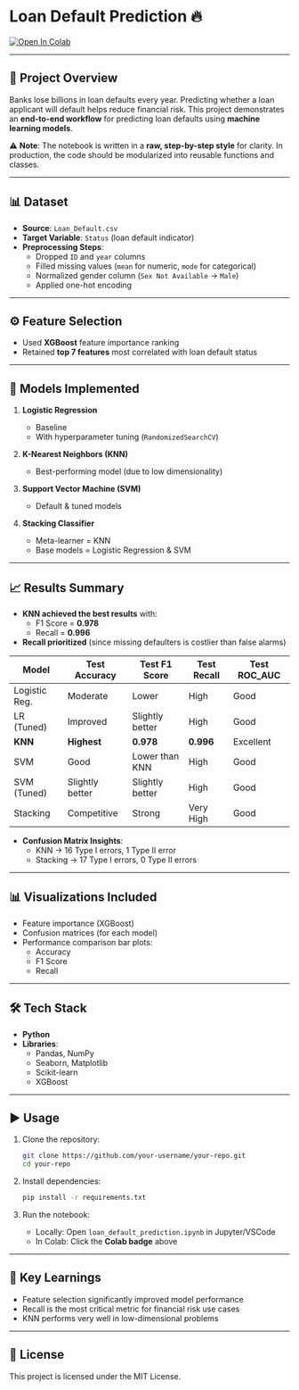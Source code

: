 # Loan Default Prediction 🔥

[![Open In Colab](https://colab.research.google.com/assets/colab-badge.svg)](https://colab.research.google.com/github/your-username/your-repo/blob/main/loan_default_prediction.ipynb)

---

## 📌 Project Overview
Banks lose billions in loan defaults every year. Predicting whether a loan applicant will default helps reduce financial risk. This project demonstrates an **end-to-end workflow** for predicting loan defaults using **machine learning models**.

⚠️ **Note**: The notebook is written in a **raw, step-by-step style** for clarity. In production, the code should be modularized into reusable functions and classes.

---

## 📊 Dataset
- **Source**: `Loan_Default.csv`
- **Target Variable**: `Status` (loan default indicator)
- **Preprocessing Steps**:
  - Dropped `ID` and `year` columns
  - Filled missing values (`mean` for numeric, `mode` for categorical)
  - Normalized gender column (`Sex Not Available` → `Male`)
  - Applied one-hot encoding

---

## ⚙️ Feature Selection
- Used **XGBoost** feature importance ranking
- Retained **top 7 features** most correlated with loan default status

---

## 🚀 Models Implemented
1. **Logistic Regression**
   - Baseline
   - With hyperparameter tuning (`RandomizedSearchCV`)

2. **K-Nearest Neighbors (KNN)**
   - Best-performing model (due to low dimensionality)

3. **Support Vector Machine (SVM)**
   - Default & tuned models

4. **Stacking Classifier**
   - Meta-learner = KNN
   - Base models = Logistic Regression & SVM

---

## 📈 Results Summary
- **KNN achieved the best results** with:
  - F1 Score = **0.978**
  - Recall = **0.996**
- **Recall prioritized** (since missing defaulters is costlier than false alarms)

| Model         | Test Accuracy | Test F1 Score | Test Recall | Test ROC_AUC |
|---------------|---------------|---------------|-------------|--------------|
| Logistic Reg. | Moderate      | Lower         | High        | Good         |
| LR (Tuned)    | Improved      | Slightly better | High      | Good         |
| **KNN**       | **Highest**   | **0.978**     | **0.996**   | Excellent    |
| SVM           | Good          | Lower than KNN | High      | Good         |
| SVM (Tuned)   | Slightly better | Slightly better | High   | Good         |
| Stacking      | Competitive   | Strong         | Very High   | Good         |

- **Confusion Matrix Insights**:
  - KNN → 16 Type I errors, 1 Type II error
  - Stacking → 17 Type I errors, 0 Type II errors

---

## 📊 Visualizations Included
- Feature importance (XGBoost)
- Confusion matrices (for each model)
- Performance comparison bar plots:
  - Accuracy
  - F1 Score
  - Recall

---

## 🛠️ Tech Stack
- **Python**
- **Libraries**:
  - Pandas, NumPy
  - Seaborn, Matplotlib
  - Scikit-learn
  - XGBoost

---

## ▶️ Usage
1. Clone the repository:
   ```bash
   git clone https://github.com/your-username/your-repo.git
   cd your-repo
   ```

2. Install dependencies:
   ```bash
   pip install -r requirements.txt
   ```

3. Run the notebook:
   - Locally: Open `loan_default_prediction.ipynb` in Jupyter/VSCode
   - In Colab: Click the **Colab badge** above

---

## 📌 Key Learnings
- Feature selection significantly improved model performance
- Recall is the most critical metric for financial risk use cases
- KNN performs very well in low-dimensional problems

---

## 📜 License
This project is licensed under the MIT License.